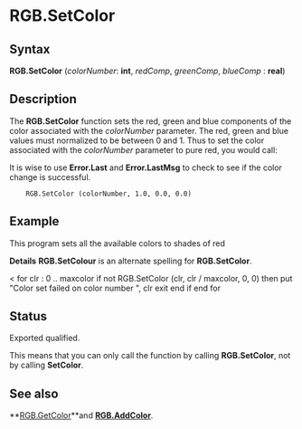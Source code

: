 
# RGB.SetColor

## Syntax
**RGB.SetColor** (_colorNumber_: **int**,   _redComp_, _greenComp_, _blueComp_ : **real**)

## Description
The **RGB.SetColor** function sets the red, green and blue components of the color associated with the _colorNumber_ parameter. The red, green and blue values must normalized to be between 0 and 1. Thus to set the color associated with the _colorNumber_ parameter to pure red, you would call:

It is wise to use **Error.Last** and **Error.LastMsg** to check to see if the color change is successful.

        RGB.SetColor (colorNumber, 1.0, 0.0, 0.0)
## Example
This program sets all the available colors to shades of red


**Details**   **RGB.SetColour** is an alternate spelling for **RGB.SetColor**.


<
        for clr : 0 .. maxcolor
             if not RGB.SetColor (clr, clr / maxcolor, 0, 0) then
                put "Color set failed on color number ", clr
                exit
            end if
        end for
## Status
Exported qualified.

This means that you can only call the function by calling **RGB.SetColor**, not by calling **SetColor**.


## See also
**[RGB.GetColor](rgb_getcolor.html)**and **[RGB.AddColor](rgb_addcolor.html)**.

